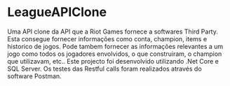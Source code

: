 # LeagueAPIClone
Uma API clone da API que a Riot Games fornece a softwares Third Party. Esta consegue fornecer informações como conta, champion, items e historico de jogos. Pode tambem fornecer as informações relevantes a um jogo como todos os jogadores envolvidos, o que construiram, o champion que utilizavam, etc..
Este projecto foi desenvolvido utilizando .Net Core e SQL Server. Os testes das Restful calls foram realizados através do software Postman. 
